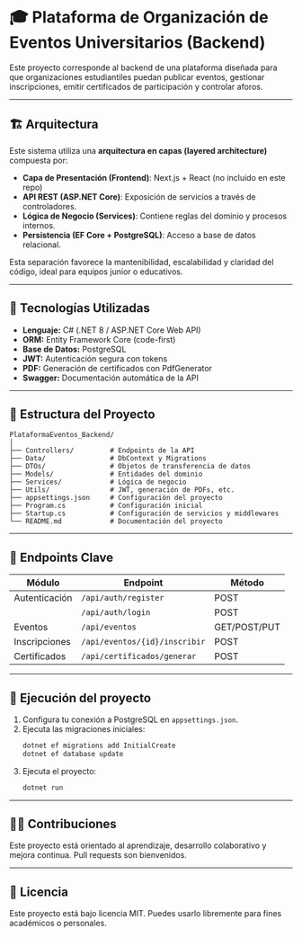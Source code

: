 # 🎓 Plataforma de Organización de Eventos Universitarios (Backend)

Este proyecto corresponde al backend de una plataforma diseñada para que organizaciones estudiantiles puedan publicar eventos, gestionar inscripciones, emitir certificados de participación y controlar aforos.

---

## 🏗️ Arquitectura

Este sistema utiliza una **arquitectura en capas (layered architecture)** compuesta por:

- **Capa de Presentación (Frontend)**: Next.js + React (no incluido en este repo)
- **API REST (ASP.NET Core)**: Exposición de servicios a través de controladores.
- **Lógica de Negocio (Services)**: Contiene reglas del dominio y procesos internos.
- **Persistencia (EF Core + PostgreSQL)**: Acceso a base de datos relacional.

Esta separación favorece la mantenibilidad, escalabilidad y claridad del código, ideal para equipos junior o educativos.

---

## 🧰 Tecnologías Utilizadas

- **Lenguaje:** C# (.NET 8 / ASP.NET Core Web API)
- **ORM:** Entity Framework Core (code-first)
- **Base de Datos:** PostgreSQL
- **JWT:** Autenticación segura con tokens
- **PDF:** Generación de certificados con PdfGenerator
- **Swagger:** Documentación automática de la API

---

## 📁 Estructura del Proyecto

```
PlataformaEventos_Backend/
│
├── Controllers/         # Endpoints de la API
├── Data/                # DbContext y Migrations
├── DTOs/                # Objetos de transferencia de datos
├── Models/              # Entidades del dominio
├── Services/            # Lógica de negocio
├── Utils/               # JWT, generación de PDFs, etc.
├── appsettings.json     # Configuración del proyecto
├── Program.cs           # Configuración inicial
├── Startup.cs           # Configuración de servicios y middlewares
└── README.md            # Documentación del proyecto
```

---

## 📌 Endpoints Clave

| Módulo          | Endpoint                                  | Método  |
|-----------------|--------------------------------------------|---------|
| Autenticación   | `/api/auth/register`                      | POST    |
|                 | `/api/auth/login`                         | POST    |
| Eventos         | `/api/eventos`                            | GET/POST/PUT |
| Inscripciones   | `/api/eventos/{id}/inscribir`             | POST    |
| Certificados    | `/api/certificados/generar`               | POST    |

---

## 🚀 Ejecución del proyecto

1. Configura tu conexión a PostgreSQL en `appsettings.json`.
2. Ejecuta las migraciones iniciales:
   ```bash
   dotnet ef migrations add InitialCreate
   dotnet ef database update
   ```
3. Ejecuta el proyecto:
   ```bash
   dotnet run
   ```

---

## 👨‍💻 Contribuciones

Este proyecto está orientado al aprendizaje, desarrollo colaborativo y mejora continua. Pull requests son bienvenidos.

---

## 📄 Licencia

Este proyecto está bajo licencia MIT. Puedes usarlo libremente para fines académicos o personales.

